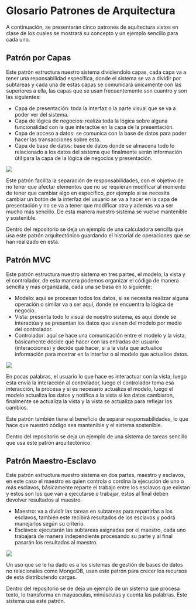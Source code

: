 # Glosario Patrones de Arquitectura

A continuación, se presentarán cinco patrones de aquitectura vistos en clase de los cuales se mostrará su concepto y un ejemplo sencillo para cada uno.

## Patrón por Capas

Este patrón estructura nuestro sistema dividiendolo capas, cada capa va a tener una reponsabilidad específica, donde el sistema se va a dividir por subtareas y cada una de estas capas se comunicará únicamente con las superiores a ella, las capas que se usan frecuentemente son cuantro y son las siguientes:

* Capa de presentación: toda la interfaz o la parte visual que se va a poder ver del sistema.
* Capa de lógica de negocios: realiza toda la lógica sobre alguna funcionalidad con la que interactúe en la capa de la presentación.
* Capa de acceso a datos: se comunica con la base de datos para poder hacer las transacciones sobre esta.
* Capa de base de datos: base de datos donde se almacena todo lo relacionado a los datos del sistema que finalmente serán información útil para la capa de la lógica de negocios y presentación.

![](https://i.imgur.com/jvrDDll.png)

Este patrón facilita la separación de responsabilidades, con el objetivo de no tener que afectar elementos que no se requieran modificar al momento de tener que cambiar algo en específico, por ejemplo si se necesita cambiar un botón de la interfaz del usuario se va a hacer en la capa de presentación y no se va a tener que modificar otra y además va a ser mucho más sencillo. De esta manera nuestro sistema se vuelve mantenible y sostenible.

Dentro del repositorio se deja un ejemplo de una calculadora sencilla que usa este patrón arquitectónico guardando el historial de operaciones que se han realizado en esta.

## Patrón MVC

Este patrón estructura nuestro sistema en tres partes, el modelo, la vista y el controlador, de esta manera podemos organizar el código de manera sencilla y más organizada, cada una se basa en lo siguiente:

* Modelo: aquí se procesan todos los datos, si se necesita realizar alguna operación o similar va a ser aquí, donde se encuentra la lógica de negocio.
* Vista: presenta todo lo visual de nuestro sistema, es aquí donde se interactúa y se presentan los datos que vienen del modelo por medio del controlador.
* Controlador: aquí se hace una comunicación entre el modelo y la vista, básicamente decide qué hacer con las entradas del usuario (interacciones) y decide qué hacer, si a la vista que actualice información para mostrar en la interfaz o al modelo que actualice datos.

![](https://i.imgur.com/JWP1U9N.png)

En pocas palabras, el usuario lo que hace es interactuar con la vista, luego esta envía la interacción al controlador, luego el controlador toma esa interacción, la procesa y si es necesario actualiza el modelo, luego el modelo actualiza los datos y notifica a la vista si los datos cambiaron, finalmente se actualiza la vista y la vista se actualiza para reflejar los cambios.

Este patrón también tiene el beneficio de separar responsabilidades, lo que hace que nuestró código sea mantenible y el sistema sostenible.

Dentro del repositorio se deja un ejemplo de una sistema de tareas sencillo que usa este patrón arquitectónico.

## Patrón Maestro-Esclavo

Este patrón estructura nuestro sistema en dos partes, maestro y esclavos, en este caso el maestro es quien controla o cordina la ejecución de uno o más esclavos, básicamente reparte el trabajo entre los esclavos que existan y estos son los que van a ejecutarse o trabajar, estos al final deben devolver resultados al maestro.

* Maestro: va a dividir las tareas en subtareas para repartirlas a los esclavos, también este recibirá resultados de los esclavos y podrá manejarlos según su criterio.
* Esclavos: ejecutarán las subtareas asignadas por el maestro, cada uno trabajará de manera independiente procesando su parte y al final pasarán los resultados al maestro.

![](https://i.imgur.com/N08flyQ.png)

Un uso que se le ha dado es a los sistemas de gestión de bases de datos no relacionales como MongoDB, usan este patrón para crecer los recursos de esta distributendo cargas.

Dentro del repositorio se de deja un ejemplo de un sistema que procesa texto, lo transforma en mayúsculas, minúsculas y cuenta las palabras. Este sistema usa este patrón.